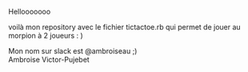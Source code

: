 Hellooooooo

voilà mon repository avec le fichier tictactoe.rb qui permet de jouer au morpion à 2 joueurs : )

Mon nom sur slack est @ambroiseau ;)<br>
Ambroise Victor-Pujebet





